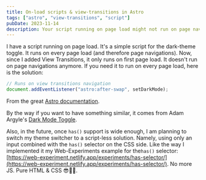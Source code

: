 ```yaml
---
title: On-load scripts & view-transitions in Astro
tags: ["astro", "view-transitions", "script"]
pubDate: 2023-11-14
description: Your script running on page load might not run on page navigation after implementing View Transitions in Astro. Here is the solution.
---
```


I have a script running on page load. It's a simple script for the dark-theme toggle. It runs on every page load (and therefore page navigations). Now, since I added View Transitions, it only runs on first page load. It doesn't run on page navigations anymore. If you need it to run on every page load, here is the solution:

```js
// Runs on view transitions navigation
document.addEventListener("astro:after-swap", setDarkMode);
```

From the great [Astro documentation](https://docs.astro.build/en/guides/view-transitions/#astroafter-swap).

By the way if you want to have something similar, it comes from Adam Argyle's [Dark Mode Toggle](https://web.dev/patterns/theming/theme-switch/).

Also, in the future, once `has()` support is wide enough, I am planning to switch my theme switcher to a script-less solution. Namely, using only an input combined with the `has()` selector on the CSS side. Like the way I implemented it my Web-Experiments example for the`has()` selector: [https://web-experiment.netlify.app/experiments/has-selector/](https://web-experiment.netlify.app/experiments/has-selector/). No more JS. Pure HTML & CSS 😎🚀🔥.
